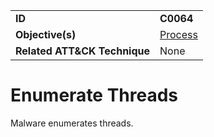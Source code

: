 |||
|---|---|
|**ID**|**C0064**|
|**Objective(s)**|[Process](../process)|
|**Related ATT&CK Technique**|None|


Enumerate Threads
=================
Malware enumerates threads. 